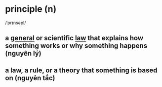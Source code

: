 # principle (n)

/ˈprɪnsəpl/

## a [general]() or scientific [law](../l/law-n.md#a-scientific-rule-that-somebody-has-stated-to-explain-a-natural-process) that explains how something works or why something happens (nguyên lý)

## a law, a rule, or a theory that something is based on (nguyên tắc)